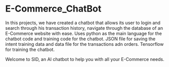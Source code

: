# E-Commerce_ChatBot

In this projects, we have created a chatbot that allows its user to login and search through his transaction history, navigate through the database of an E-Commerce website with ease.
Uses python as the main language for the chatbot code and training code for the chatbot.
JSON file for saving the intent training data and data file for the transactions adn orders.
Tensorflow for training the chatbot.

Welcome to SID, an AI chatbot to help you with all your E-Commerce needs.
